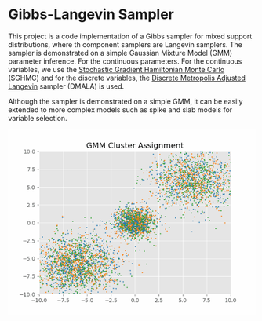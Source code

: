 # Gibbs-Langevin Sampler

This project is a code implementation of a Gibbs sampler for mixed support distributions,  where th component samplers are Langevin samplers. The sampler is demonstrated on a simple Gaussian Mixture Model (GMM) parameter inference. For the continuous parameters. For the continuous variables, we use the [Stochastic Gradient Hamiltonian Monte Carlo](http://arxiv.org/abs/1402.4102) (SGHMC) and for the discrete variables, the [Discrete Metropolis Adjusted Langevin](http://arxiv.org/abs/2206.09914) sampler (DMALA) is used.

Although the sampler is demonstrated on a simple GMM, it can be easily extended to more complex models such as spike and slab models for variable selection.

![gmm_animation](./gmm_animation.gif)